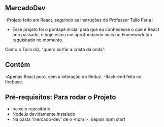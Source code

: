 ## MercadoDev ##
-Projeto feito em React, seguindo as instruções do Professor Tulio Faria !
- Esse projeto foi o pontapé inicial para que eu conhecesse o que é React ano passado, e hoje estou me aprofundando mais no Framework tão requisitado no momento.

Como o Tulio diz, "quero surfar a crista da onda".

## Contém ##

-Apenas React puro, sem a interação do Reduz.
-Back-end feito no firebase.


## Pré-requisitos: Para rodar o Projeto ###

- baixe o repositório
- Node.js devidamente instalado
- Na pasta 'mercado-dev' dê o -npm i-, depois npm start
